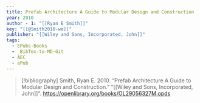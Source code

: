 ```yaml
---
title: Prefab Architecture A Guide to Modular Design and Construction
year: 2010
author - 1: "[[Ryan E Smith]]"
key: "[[@Smith2010-we]]"
publisher: "[[Wiley and Sons, Incorporated, John]]"
tags:
  - EPubs-Books
  - _BibTex-to-MD-Git
  - AEC
  - ePub
---
```


> [!bibliography]
> Smith, Ryan E. 2010. “Prefab Architecture A Guide to Modular Design and Construction.” "[[Wiley and Sons, Incorporated, John]]". https://openlibrary.org/books/OL29056327M.opds